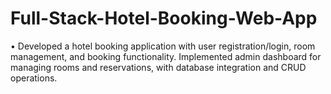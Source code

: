 # Full-Stack-Hotel-Booking-Web-App
• Developed a hotel booking application with user registration/login, room management, and booking functionality. Implemented admin dashboard for managing rooms and reservations, with database integration and CRUD operations.
